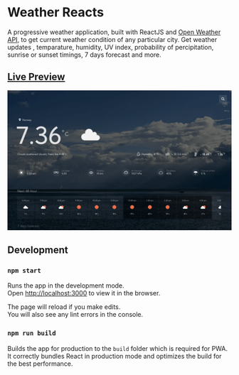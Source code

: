 # Weather Reacts

A progressive weather application, built with ReactJS and [Open Weather API](http://openweathermap.org/), to get current weather condition of any particular city. Get weather updates , temparature, humidity, UV index, probability of percipitation, sunrise or sunset timings, 7 days forecast and more.

## [Live Preview](https://weather-reacts.netlify.app)

![](./screenshots/screenshot-new.png)

## Development

### `npm start`

Runs the app in the development mode.<br />
Open [http://localhost:3000](http://localhost:3000) to view it in the browser.

The page will reload if you make edits.<br />
You will also see any lint errors in the console.

### `npm run build`

Builds the app for production to the `build` folder which is required for PWA.<br />
It correctly bundles React in production mode and optimizes the build for the best performance.
